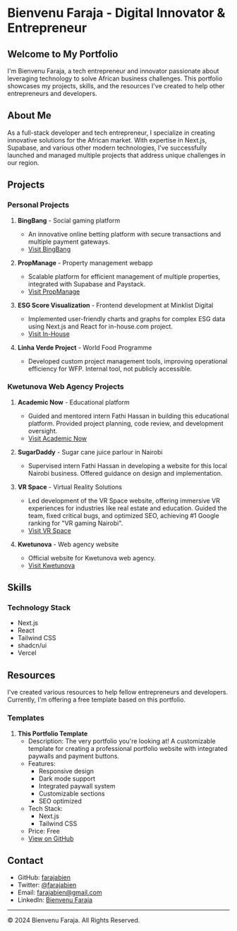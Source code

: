 # Bienvenu Faraja - Digital Innovator & Entrepreneur

## Welcome to My Portfolio

I'm Bienvenu Faraja, a tech entrepreneur and innovator passionate about leveraging technology to solve African business challenges. This portfolio showcases my projects, skills, and the resources I've created to help other entrepreneurs and developers.

## About Me

As a full-stack developer and tech entrepreneur, I specialize in creating innovative solutions for the African market. With expertise in Next.js, Supabase, and various other modern technologies, I've successfully launched and managed multiple projects that address unique challenges in our region.

## Projects

### Personal Projects

1. **BingBang** - Social gaming platform

   - An innovative online betting platform with secure transactions and multiple payment gateways.
   - [Visit BingBang](https://bingbang.bet)

2. **PropManage** - Property management webapp

   - Scalable platform for efficient management of multiple properties, integrated with Supabase and Paystack.
   - [Visit PropManage](https://propmanage-farajabiens-projects.vercel.app)

3. **ESG Score Visualization** - Frontend development at Minklist Digital

   - Implemented user-friendly charts and graphs for complex ESG data using Next.js and React for in-house.com project.
   - [Visit In-House](https://in-house.com)

4. **Linha Verde Project** - World Food Programme
   - Developed custom project management tools, improving operational efficiency for WFP. Internal tool, not publicly accessible.

### Kwetunova Web Agency Projects

1. **Academic Now** - Educational platform

   - Guided and mentored intern Fathi Hassan in building this educational platform. Provided project planning, code review, and development oversight.
   - [Visit Academic Now](https://academic-now.vercel.app/)

2. **SugarDaddy** - Sugar cane juice parlour in Nairobi

   - Supervised intern Fathi Hassan in developing a website for this local Nairobi business. Offered guidance on design and implementation.

3. **VR Space** - Virtual Reality Solutions

   - Led development of the VR Space website, offering immersive VR experiences for industries like real estate and education. Guided the team, fixed critical bugs, and optimized SEO, achieving #1 Google ranking for "VR gaming Nairobi".
   - [Visit VR Space](http://vrspace.co.ke/)

4. **Kwetunova** - Web agency website
   - Official website for Kwetunova web agency.
   - [Visit Kwetunova](https://kwetunova-3.vercel.app)

## Skills

### Technology Stack

- Next.js
- React
- Tailwind CSS
- shadcn/ui
- Vercel

## Resources

I've created various resources to help fellow entrepreneurs and developers. Currently, I'm offering a free template based on this portfolio.

### Templates

1. **This Portfolio Template**
   - Description: The very portfolio you're looking at! A customizable template for creating a professional portfolio website with integrated paywalls and payment buttons.
   - Features:
     - Responsive design
     - Dark mode support
     - Integrated paywall system
     - Customizable sections
     - SEO optimized
   - Tech Stack:
     - Next.js
     - Tailwind CSS
   - Price: Free
   - [View on GitHub](https://github.com/farajabien/faraja)

## Contact

- GitHub: [farajabien](https://github.com/farajabien)
- Twitter: [@farajabien](https://twitter.com/farajabien)
- Email: [farajabien@gmail.com](mailto:farajabien@gmail.com)
- LinkedIn: [Bienvenu Faraja](https://www.linkedin.com/in/bienvenufaraja/)

---

© 2024 Bienvenu Faraja. All Rights Reserved.
